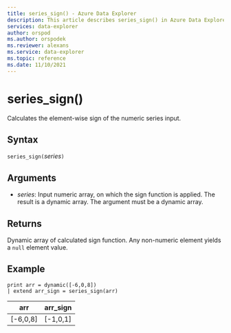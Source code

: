```yaml
---
title: series_sign() - Azure Data Explorer
description: This article describes series_sign() in Azure Data Explorer.
services: data-explorer
author: orspod
ms.author: orspodek
ms.reviewer: alexans
ms.service: data-explorer
ms.topic: reference
ms.date: 11/10/2021
---
```

# series_sign()

Calculates the element-wise sign of the numeric series input.

## Syntax

`series_sign(`*series*`)`

## Arguments

* *series*: Input numeric array, on which the sign function is applied. The result is a dynamic array. The argument must be a dynamic array. 

## Returns

Dynamic array of calculated sign function. Any non-numeric element yields a `null` element value.

## Example

<!-- csl: https://help.kusto.windows.net/Samples -->
```kusto
print arr = dynamic([-6,0,8])
| extend arr_sign = series_sign(arr)
```

|arr|arr_sign|
|---|---|
|[-6,0,8]|[-1,0,1]|

